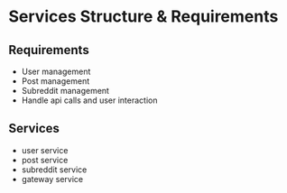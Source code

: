# Services Structure & Requirements

## Requirements

- User management
- Post management
- Subreddit management
- Handle api calls and user interaction

## Services

- user service
- post service
- subreddit service
- gateway service
